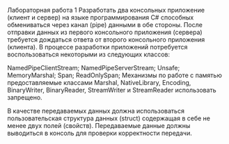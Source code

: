 Лабораторная работа 1
Разработать два консольных приложение (клиент и сервер) на языке программирования C# способных обмениваться через канал (pipe) данными в обе стороны. После отправки данных из первого консольного приложения (сервера) требуется дождаться ответа от второго консольного приложения (клиента). В процессе разработки приложений потребуется воспользоваться некоторыми из следующих классов:

NamedPipeClientStream;
NamedPipeServerStream;
Unsafe;
MemoryMarshal;
Span;
ReadOnlySpan;
Механизмы по работе с памятью предоставляемые классами Marshal, NativeLibrary, Encoding, BinaryWriter, BinaryReader, StreamWriter и StreamReader использовать запрещено.

В качестве передаваемых данных должна использоваться пользовательская структура данных (struct) содержащая в себе не менее двух полей (свойств). Передаваемые данные должны выводиться в консоль для проверки корректности передачи.
